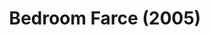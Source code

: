 ---
layout: productions
title: Bedroom Farce (2005)
image_credit: 
image_alt:
image_caption:
category: play
details:
    Title: Bedroom Farce (play) - wiki
    Theatre: Limelight Theatre
    Playwright: Alan Ayckbourn - wiki
cast: 
    Delia: 
    Ernest: 
    Malcolm: 
    Kate: 
    Jan: 
    Nick: 
    Susannah: 
    Trevor: 
crew:
    Director: Michael Lipp
---